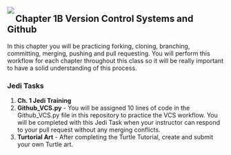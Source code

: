 <img align="left" src="http://hermonswebsites.com/Classes/CS/python.png"><H2>Chapter 1B Version Control Systems and Github</H2>



In this chapter you will be practicing forking, cloning, branching, committing, merging, pushing and pull requesting. You will perform this workflow for each chapter throughout this class so it will be really important to have a solid understanding of this process. 

<h3>Jedi Tasks</h3>
<ol>
    <li><b>Ch. 1 Jedi Training</b></li>
  <li><b>Github_VCS.py</b> - You will be assigned 10 lines of code in the Github_VCS.py file in this repository to practice the VCS workflow. You will be completed with this Jedi Task when your instructor can respond to your pull request without any merging conflicts.</li>
    <li><b>Turtorial Art</b> - After completing the Turtle Tutorial, create and submit your own Turtle art.</li>

  </ol>
